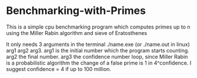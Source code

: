 # Benchmarking-with-Primes
This is a simple cpu benchmarking program which computes primes up to n using the Miller Rabin algorithm and sieve of Eratosthenes

It only needs 3 arguments in the terminal ./name.exe (or ./name.out in linux) arg1 arg2 arg3. 
arg1 is the initial number which the program starts counting.
arg2 the final number.
arg3 the confidence number loop, since Miller Rabin is a probabilistic algorithm the change of a false prime is 1 in 4^confidence. I suggest confidence = 4 if up to 100 million.
